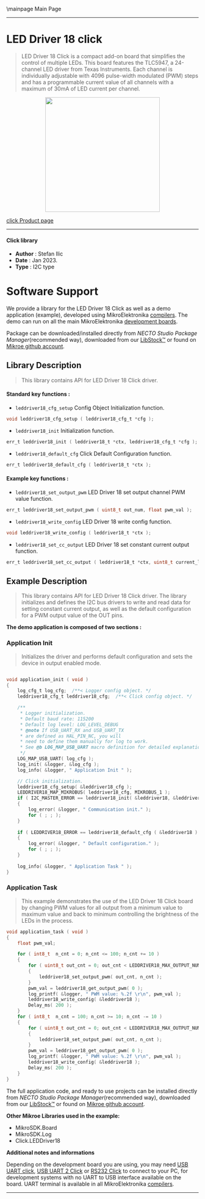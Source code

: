 \mainpage Main Page

---
# LED Driver 18 click

> LED Driver 18 Click is a compact add-on board that simplifies the control of multiple LEDs. This board features the TLC5947, a 24-channel LED driver from Texas Instruments. Each channel is individually adjustable with 4096 pulse-width modulated (PWM) steps and has a programmable current value of all channels with a maximum of 30mA of LED current per channel.

<p align="center">
  <img src="https://download.mikroe.com/images/click_for_ide/leddriver18_click.png" height=300px>
</p>

[click Product page](https://www.mikroe.com/led-driver-18-click)

---


#### Click library

- **Author**        : Stefan Ilic
- **Date**          : Jan 2023.
- **Type**          : I2C type


# Software Support

We provide a library for the LED Driver 18 Click
as well as a demo application (example), developed using MikroElektronika
[compilers](https://www.mikroe.com/necto-studio).
The demo can run on all the main MikroElektronika [development boards](https://www.mikroe.com/development-boards).

Package can be downloaded/installed directly from *NECTO Studio Package Manager*(recommended way), downloaded from our [LibStock&trade;](https://libstock.mikroe.com) or found on [Mikroe github account](https://github.com/MikroElektronika/mikrosdk_click_v2/tree/master/clicks).

## Library Description

> This library contains API for LED Driver 18 Click driver.

#### Standard key functions :

- `leddriver18_cfg_setup` Config Object Initialization function.
```c
void leddriver18_cfg_setup ( leddriver18_cfg_t *cfg );
```

- `leddriver18_init` Initialization function.
```c
err_t leddriver18_init ( leddriver18_t *ctx, leddriver18_cfg_t *cfg );
```

- `leddriver18_default_cfg` Click Default Configuration function.
```c
err_t leddriver18_default_cfg ( leddriver18_t *ctx );
```

#### Example key functions :

- `leddriver18_set_output_pwm` LED Driver 18 set output channel PWM value function.
```c
err_t leddriver18_set_output_pwm ( uint8_t out_num, float pwm_val );
```

- `leddriver18_write_config` LED Driver 18 write config function.
```c
void leddriver18_write_config ( leddriver18_t *ctx );
```

- `leddriver18_set_cc_output` LED Driver 18 set constant current output function.
```c
err_t leddriver18_set_cc_output ( leddriver18_t *ctx, uint8_t current_limit );
```

## Example Description

> This library contains API for LED Driver 18 Click driver. 
The library initializes and defines the I2C bus drivers to 
write and read data for setting constant current output, 
as well as the default configuration for a PWM output value 
of the OUT pins.

**The demo application is composed of two sections :**

### Application Init

> Initializes the driver and performs default configuration and sets 
the device in output enabled mode.

```c

void application_init ( void ) 
{
    log_cfg_t log_cfg;  /**< Logger config object. */
    leddriver18_cfg_t leddriver18_cfg;  /**< Click config object. */

    /** 
     * Logger initialization.
     * Default baud rate: 115200
     * Default log level: LOG_LEVEL_DEBUG
     * @note If USB_UART_RX and USB_UART_TX 
     * are defined as HAL_PIN_NC, you will 
     * need to define them manually for log to work. 
     * See @b LOG_MAP_USB_UART macro definition for detailed explanation.
     */
    LOG_MAP_USB_UART( log_cfg );
    log_init( &logger, &log_cfg );
    log_info( &logger, " Application Init " );

    // Click initialization.
    leddriver18_cfg_setup( &leddriver18_cfg );
    LEDDRIVER18_MAP_MIKROBUS( leddriver18_cfg, MIKROBUS_1 );
    if ( I2C_MASTER_ERROR == leddriver18_init( &leddriver18, &leddriver18_cfg ) ) 
    {
        log_error( &logger, " Communication init." );
        for ( ; ; );
    }
    
    if ( LEDDRIVER18_ERROR == leddriver18_default_cfg ( &leddriver18 ) )
    {
        log_error( &logger, " Default configuration." );
        for ( ; ; );
    }
    
    log_info( &logger, " Application Task " );
}

```

### Application Task

> This example demonstrates the use of the LED Driver 18 Click board by 
changing PWM values for all output from a minimum value to 
maximum value and back to minimum controlling the brightness of the 
LEDs in the process.

```c
void application_task ( void ) 
{
    float pwm_val;

    for ( int8_t  n_cnt = 0; n_cnt <= 100; n_cnt += 10 )
    {
        for ( uint8_t out_cnt = 0; out_cnt < LEDDRIVER18_MAX_OUTPUT_NUM; out_cnt++ )
        {
            leddriver18_set_output_pwm( out_cnt, n_cnt );
        }
        pwm_val = leddriver18_get_output_pwm( 0 );
        log_printf( &logger, " PWM value: %.2f \r\n", pwm_val );
        leddriver18_write_config( &leddriver18 );
        Delay_ms( 200 );
    }
    for ( int8_t  n_cnt = 100; n_cnt >= 10; n_cnt -= 10 )
    {
        for ( uint8_t out_cnt = 0; out_cnt < LEDDRIVER18_MAX_OUTPUT_NUM; out_cnt++ )
        {
            leddriver18_set_output_pwm( out_cnt, n_cnt );
        }
        pwm_val = leddriver18_get_output_pwm( 0 );
        log_printf( &logger, " PWM value: %.2f \r\n", pwm_val );
        leddriver18_write_config( &leddriver18 );
        Delay_ms( 200 );
    }
}
```


The full application code, and ready to use projects can be installed directly from *NECTO Studio Package Manager*(recommended way), downloaded from our [LibStock&trade;](https://libstock.mikroe.com) or found on [Mikroe github account](https://github.com/MikroElektronika/mikrosdk_click_v2/tree/master/clicks).

**Other Mikroe Libraries used in the example:**

- MikroSDK.Board
- MikroSDK.Log
- Click.LEDDriver18

**Additional notes and informations**

Depending on the development board you are using, you may need
[USB UART click](https://www.mikroe.com/usb-uart-click),
[USB UART 2 Click](https://www.mikroe.com/usb-uart-2-click) or
[RS232 Click](https://www.mikroe.com/rs232-click) to connect to your PC, for
development systems with no UART to USB interface available on the board. UART
terminal is available in all MikroElektronika
[compilers](https://shop.mikroe.com/compilers).

---
